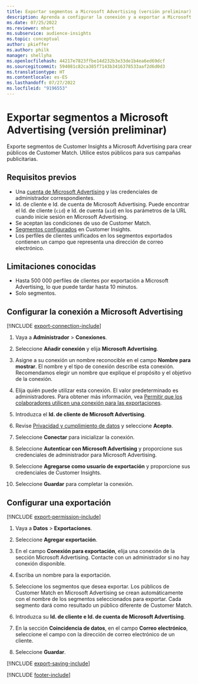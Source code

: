 ```yaml
---
title: Exportar segmentos a Microsoft Advertising (versión preliminar)
description: Aprenda a configurar la conexión y a exportar a Microsoft Advertising.
ms.date: 07/25/2022
ms.reviewer: mhart
ms.subservice: audience-insights
ms.topic: conceptual
author: pkieffer
ms.author: philk
manager: shellyha
ms.openlocfilehash: 44217e7823ffbe14d232b3e33de1b4ea6ed69dcf
ms.sourcegitcommit: 594081c82ca385f7143b3416378533aaf2d6d0d3
ms.translationtype: HT
ms.contentlocale: es-ES
ms.lasthandoff: 07/27/2022
ms.locfileid: "9196553"
---
```

# <a name="export-segments-to-microsoft-advertising-preview"></a>Exportar segmentos a Microsoft Advertising (versión preliminar)

Exporte segmentos de Customer Insights a Microsoft Advertising para crear públicos de Customer Match. Utilice estos públicos para sus campañas publicitarias.

## <a name="prerequisites"></a>Requisitos previos

- Una [cuenta de Microsoft Advertising](https://ads.microsoft.com/) y las credenciales de administrador correspondientes.
- Id. de cliente e Id. de cuenta de Microsoft Advertising. Puede encontrar el Id. de cliente (`cid`) e Id. de cuenta (`aid`) en los parámetros de la URL cuando inicie sesión en Microsoft Advertising.
- Se aceptan las condiciones de uso de Customer Match.
- [Segmentos configurados](segments.md) en Customer Insights.
- Los perfiles de clientes unificados en los segmentos exportados contienen un campo que representa una dirección de correo electrónico.

## <a name="known-limitations"></a>Limitaciones conocidas

- Hasta 500 000 perfiles de clientes por exportación a Microsoft Advertising, lo que puede tardar hasta 10 minutos.
- Solo segmentos.

## <a name="set-up-connection-to-microsoft-advertising"></a>Configurar la conexión a Microsoft Advertising

[!INCLUDE [export-connection-include](includes/export-connection-admn.md)]

1. Vaya a **Administrador** > **Conexiones**.

1. Seleccione **Añadir conexión** y elija **Microsoft Advertising**.

1. Asigne a su conexión un nombre reconocible en el campo **Nombre para mostrar**. El nombre y el tipo de conexión describe esta conexión. Recomendamos elegir un nombre que explique el propósito y el objetivo de la conexión.

1. Elija quién puede utilizar esta conexión. El valor predeterminado es administradores. Para obtener más información, vea [Permitir que los colaboradores utilicen una conexión para las exportaciones](connections.md#allow-contributors-to-use-a-connection-for-exports).

1. Introduzca el **Id. de cliente de Microsoft Advertising**.

1. Revise [Privacidad y cumplimiento de datos](connections.md#data-privacy-and-compliance) y seleccione **Acepto**.

1. Seleccione **Conectar** para inicializar la conexión.

1. Seleccione **Autenticar con Microsoft Advertising** y proporcione sus credenciales de administrador para Microsoft Advertising.

1. Seleccione **Agregarse como usuario de exportación** y proporcione sus credenciales de Customer Insights.

1. Seleccione **Guardar** para completar la conexión.

## <a name="configure-an-export"></a>Configurar una exportación

[!INCLUDE [export-permission-include](includes/export-permission.md)]

1. Vaya a **Datos** > **Exportaciones**.

1. Seleccione **Agregar exportación**.

1. En el campo **Conexión para exportación**, elija una conexión de la sección Microsoft Advertising. Contacte con un administrador si no hay conexión disponible.

1. Escriba un nombre para la exportación.

1. Seleccione los segmentos que desea exportar. Los públicos de Customer Match en Microsoft Advertising se crean automáticamente con el nombre de los segmentos seleccionados para exportar. Cada segmento dará como resultado un público diferente de Customer Match.

1. Introduzca su **Id. de cliente e Id. de cuenta de Microsoft Advertising**.

1. En la sección **Coincidencia de datos**, en el campo **Correo electrónico**, seleccione el campo con la dirección de correo electrónico de un cliente.

1. Seleccione **Guardar**.

[!INCLUDE [export-saving-include](includes/export-saving.md)]

[!INCLUDE [footer-include](includes/footer-banner.md)]
